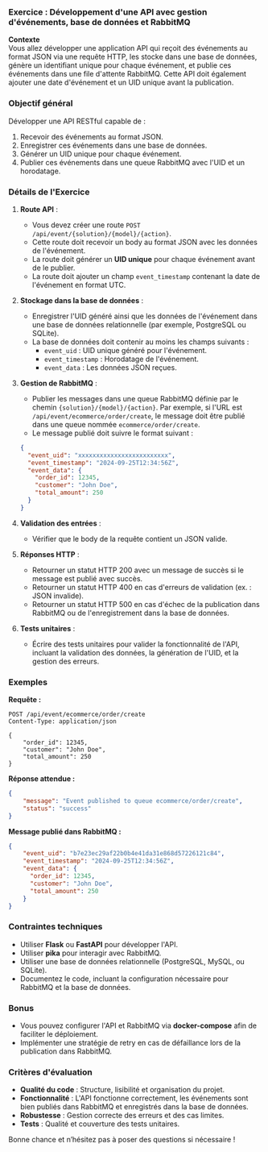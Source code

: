 ### Exercice : Développement d'une API avec gestion d'événements, base de données et RabbitMQ

**Contexte**  
Vous allez développer une application API qui reçoit des événements au format JSON via une requête HTTP, les stocke dans une base de données, génère un identifiant unique pour chaque événement, et publie ces événements dans une file d'attente RabbitMQ. Cette API doit également ajouter une date d'événement et un UID unique avant la publication.

### Objectif général
Développer une API RESTful capable de :
1. Recevoir des événements au format JSON.
2. Enregistrer ces événements dans une base de données.
3. Générer un UID unique pour chaque événement.
4. Publier ces événements dans une queue RabbitMQ avec l'UID et un horodatage.

### Détails de l'Exercice

1. **Route API** :
   - Vous devez créer une route `POST /api/event/{solution}/{model}/{action}`.
   - Cette route doit recevoir un body au format JSON avec les données de l'événement.
   - La route doit générer un **UID unique** pour chaque événement avant de le publier.
   - La route doit ajouter un champ `event_timestamp` contenant la date de l'événement en format UTC.

2. **Stockage dans la base de données** :
   - Enregistrer l'UID généré ainsi que les données de l'événement dans une base de données relationnelle (par exemple, PostgreSQL ou SQLite).
   - La base de données doit contenir au moins les champs suivants :
     - `event_uid` : UID unique généré pour l'événement.
     - `event_timestamp` : Horodatage de l'événement.
     - `event_data` : Les données JSON reçues.

3. **Gestion de RabbitMQ** :
   - Publier les messages dans une queue RabbitMQ définie par le chemin `{solution}/{model}/{action}`. Par exemple, si l'URL est `/api/event/ecommerce/order/create`, le message doit être publié dans une queue nommée `ecommerce/order/create`.
   - Le message publié doit suivre le format suivant :

   ```json
   {
     "event_uid": "xxxxxxxxxxxxxxxxxxxxxxxxx",
     "event_timestamp": "2024-09-25T12:34:56Z",
     "event_data": {
       "order_id": 12345,
       "customer": "John Doe",
       "total_amount": 250
     }
   }
   ```

4. **Validation des entrées** :
   - Vérifier que le body de la requête contient un JSON valide.

5. **Réponses HTTP** :
   - Retourner un statut HTTP 200 avec un message de succès si le message est publié avec succès.
   - Retourner un statut HTTP 400 en cas d'erreurs de validation (ex. : JSON invalide).
   - Retourner un statut HTTP 500 en cas d'échec de la publication dans RabbitMQ ou de l'enregistrement dans la base de données.

6. **Tests unitaires** :
   - Écrire des tests unitaires pour valider la fonctionnalité de l'API, incluant la validation des données, la génération de l'UID, et la gestion des erreurs.

### Exemples

**Requête :**

```
POST /api/event/ecommerce/order/create
Content-Type: application/json

{
    "order_id": 12345,
    "customer": "John Doe",
    "total_amount": 250
}
```

**Réponse attendue :**

```json
{
    "message": "Event published to queue ecommerce/order/create",
    "status": "success"
}
```

**Message publié dans RabbitMQ :**

```json
{
    "event_uid": "b7e23ec29af22b0b4e41da31e868d57226121c84",
    "event_timestamp": "2024-09-25T12:34:56Z",
    "event_data": {
      "order_id": 12345,
      "customer": "John Doe",
      "total_amount": 250
    }
}
```

### Contraintes techniques
- Utiliser **Flask** ou **FastAPI** pour développer l'API.
- Utiliser **pika** pour interagir avec RabbitMQ.
- Utiliser une base de données relationnelle (PostgreSQL, MySQL, ou SQLite).
- Documentez le code, incluant la configuration nécessaire pour RabbitMQ et la base de données.

### Bonus
- Vous pouvez configurer l'API et RabbitMQ via **docker-compose** afin de faciliter le déploiement.
- Implémenter une stratégie de retry en cas de défaillance lors de la publication dans RabbitMQ.

### Critères d'évaluation
- **Qualité du code** : Structure, lisibilité et organisation du projet.
- **Fonctionnalité** : L'API fonctionne correctement, les événements sont bien publiés dans RabbitMQ et enregistrés dans la base de données.
- **Robustesse** : Gestion correcte des erreurs et des cas limites.
- **Tests** : Qualité et couverture des tests unitaires.

Bonne chance et n’hésitez pas à poser des questions si nécessaire !
